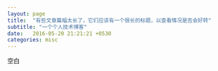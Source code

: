 ```yaml
---
layout: page
title:  "有些文章篇幅太长了，它们应该有一个很长的标题，以查看情况是否会好转"
subtitle: "一个个人技术博客"
date:   2016-05-20 21:21:21 +0530
categories: misc
---
```


空白
